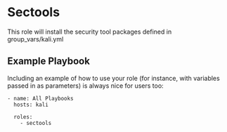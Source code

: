 Sectools
=========

This role will install the security tool packages defined in group_vars/kali.yml

Example Playbook
----------------

Including an example of how to use your role (for instance, with variables passed in as parameters) is always nice for users too:

    - name: All Playbooks
      hosts: kali

      roles:
        - sectools
